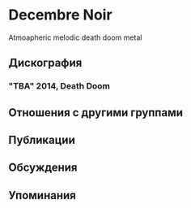 # Decembre Noir

Atmoapheric melodic death doom metal

## Дискография

### "TBA" 2014, Death Doom




## Отношения с другими группами


## Публикации


## Обсуждения


## Упоминания

